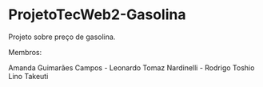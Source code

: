 # ProjetoTecWeb2-Gasolina
Projeto sobre preço de gasolina.

Membros:

Amanda Guimarães Campos -
Leonardo Tomaz Nardinelli -
Rodrigo Toshio Lino Takeuti
